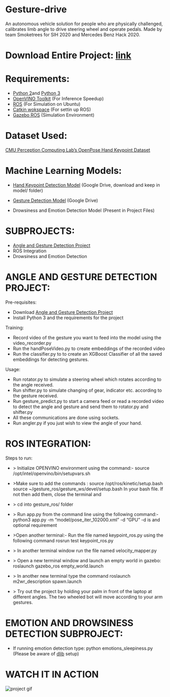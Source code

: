 # Gesture-drive
An autonomous vehicle solution for people who are physically challenged, calibrates limb angle to drive steering wheel and operate pedals. Made by team Smoketrees for SIH 2020 and Mercedes Benz Hack 2020.

<span class="c11 c20"></span>

<span class="c11 c20"></span>

# Download Entire Project: [link](https://drive.google.com/folderview?id=1HREBvGL-ueK6oai9B22IkoWd7Gd94VQY)
# Requirements:

*   <span class="c12">[Python 2](https://www.google.com/url?q=https://www.python.org/downloads/release/python-272/&sa=D&ust=1578845012132000)</span><span class="c10">and</span> <span class="c12">[Python 3](https://www.google.com/url?q=https://www.python.org/downloads/release/python-381/&sa=D&ust=1578845012133000)</span><span class="c11 c10"> </span>
*   <span class="c12">[OpenVINO Toolkit](https://www.google.com/url?q=https://docs.openvinotoolkit.org/latest/_docs_install_guides_installing_openvino_windows.html%23Install-Core-Components&sa=D&ust=1578845012133000)</span><span class="c11 c10"> (For Inference Speedup)</span>
*   <span class="c12">[ROS](https://www.google.com/url?q=https://www.ros.org/install/&sa=D&ust=1578845012133000)</span><span class="c11 c10">  (For Simulation on Ubuntu)</span>
*   <span class="c12">[Catkin wokspace](http://wiki.ros.org/catkin/Tutorials/create_a_workspace)</span><span class="c11 c10">  (For settin up ROS)</span>
*   <span class="c12">[Gazebo ROS](http://gazebosim.org/tutorials?tut=ros_installing&cat=connect_ros)</span><span class="c11 c10">  (Simulation Environment)</span>

<span class="c5"></span>

# Dataset Used:

<span class="c12">[CMU Perception Computing Lab’s OpenPose Hand Keypoint Dataset](https://www.google.com/url?q=http://domedb.perception.cs.cmu.edu/handdb.html&sa=D&ust=1578845012133000)</span>

<span class="c11 c27"></span>

# Machine Learning Models:

*   <span class="c12">[Hand Keypoint Detection Model](https://www.google.com/url?q=https://drive.google.com/open?id%3D1i8cahIVGcG52EDCr1s2y8hNNnDctcG_n&sa=D&ust=1578845012133000)</span><span class="c11 c10"> (Google Drive, download and keep in model/ folder)</span>

*   <span class="c12">[Gesture Detection Model](https://www.google.com/url?q=https://drive.google.com/open?id%3D1k4i21ckAwomgV0HOYhn4NaeOswJJpPQ-&sa=D&ust=1578845012134000)</span><span class="c11 c10"> (Google Drive)</span>
*   <span class="c11 c10">Drowsiness and Emotion Detection Model (Present in Project Files)</span>

<span class="c11 c20"></span>

# SUBPROJECTS:

*   <span class="c12">[Angle and Gesture Detection Project](https://www.google.com/url?q=https://drive.google.com/drive/folders/1HREBvGL-ueK6oai9B22IkoWd7Gd94VQY?usp%3Dsharing&sa=D&ust=1578845012134000)</span>
*   <span class="c11 c15">ROS Integration</span>
*   <span class="c11 c15">Drowsiness and Emotion Detection</span>


<span class="c3"></span>

<span class="c3"></span>

<span class="c3"></span>

<span class="c3"></span>

# ANGLE AND GESTURE DETECTION PROJECT:

<span class="c3"></span>

<span class="c21">Pre-requisites:</span>

*   <span class="c17">Download</span> <span class="c12">[Angle and Gesture Detection Project](https://www.google.com/url?q=https://drive.google.com/drive/folders/1HREBvGL-ueK6oai9B22IkoWd7Gd94VQY?usp%3Dsharing&sa=D&ust=1578845012135000)</span>
*   <span class="c3">Install Python 3 and the requirements for the project</span>

<span class="c3"></span>

<span class="c24 c21">Training:</span>

*   <span class="c3">Record video of the gesture you want to feed into the model using the video_recorder.py</span>
*   <span class="c3">Run the handPoseVideo.py to create embeddings of the recorded video</span>
*   <span class="c3">Run the classifier.py to to create an XGBoost Classifier of all the saved embeddings for detecting gestures.</span>

<span class="c3"></span>

<span class="c21 c24">Usage:</span>

*   <span class="c3">Run rotator.py to simulate a steering wheel which rotates according to the angle received.</span>
*   <span class="c3">Run shifter.py to simulate changing of gear, indicator etc. according to the gesture received.</span>
*   <span class="c3">Run gesture_predict.py to start a camera feed or read a recorded video to detect the angle and gesture and send them to rotator.py and shifter.py</span>
*   <span class="c3">All these communications are done using sockets.</span>
*   <span class="c3">Run angler.py if you just wish to view the angle of your hand.</span>

<span class="c3"></span>

<span class="c3"></span>

<span class="c3"></span>

<span class="c3"></span>

<span class="c3"></span>

<span class="c3"></span>

<span class="c3"></span>

<span class="c3"></span>

<span class="c3"></span>

# ROS INTEGRATION:

<span class="c3">Steps to run:</span>

*   <span class="c3">> Initialize OPENVINO environment using the command:-</span>
<span class="c3">source /opt/intel/openvino/bin/setupvars.sh</span>

*   <span class="c3">>Make sure to add the commands :</span>
<span class="c3">source /opt/ros/kinetic/setup.bash</span>
<span class="c3">source ~/gesture_ros/gesture_ws/devel/setup.bash</span>
<span class="c3">In your bash file. If not then add them, close the terminal and</span>

*   <span class="c3">> cd into gesture_ros/ folder</span>

*   <span class="c3">> Run app.py from the command line using the following command:-</span>
<span class="c3">python3  app.py -m “model/pose_iter_102000.xml” -d “GPU”</span>
<span class="c3">-d is and optional requirement</span>

*   <span class="c3">>Open another terminal:-</span>
<span class="c3">Run the file named keypoint_ros.py using the following command</span>
<span class="c3">rosrun test keypoint_ros.py</span>

*   <span class="c3">> In another terminal window run the file named velocity_mapper.py</span>

*   <span class="c3">> Open a new terminal window and launch an empty world in gazebo:</span>
<span class="c3">roslaunch gazebo_ros empty_world.launch</span>

*   <span class="c3">> In another new terminal type the command</span>
<span class="c3">roslaunch m2wr_description spawn.launch</span>

*   <span class="c3">> Try out the project by holding your palm in front of the laptop at different angles. The two wheeled bot will move according to your arm gestures.</span>

<span class="c3"></span>

<span class="c3"></span>

<span class="c3"></span>

# EMOTION AND DROWSINESS DETECTION SUBPROJECT:

*   <span class="c3"> If running emotion detection type:</span>
<span class="c3">                        python emotions_sleepiness.py</span>
<span class="c3">(Please be aware of [dlib](dlib.net) setup)</span>

<span class="c3"></span>

<span class="c3"></span>

# WATCH IT IN ACTION
![project gif](https://im.ezgif.com/tmp/ezgif-1-56801e3100de.gif)
